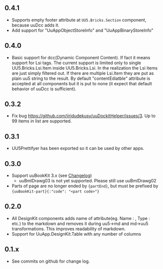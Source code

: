 0.4.1
-----
* Supports empty footer attribute at `UU5.Bricks.Section` component, because uuDcc adds it.
* Add support for "UuAppObjectStoreInfo" and "UuAppBinaryStoreInfo" 
 
0.4.0
-----
* Basic support for dcc(Dynamic Component Content). If fact it means support for Lsi tags. The current support is limited only to single UU5.Bricks.Lsi.Item inside UU5.Bricks.Lsi. In the realization the Lsi items are just simply filtered out. If there are multiple Lsi.Item they are put as plain uu5 string to the result. By default "contentEdiatble" attribute is accepted at all components but it is put to none (it expect that default behavior of uuDcc is sufficient).

0.3.2
-----
* Fix bug https://github.com/jiridudekusy/uuDockitHelper/issues/3. Up to 99 items in list are supported.

0.3.1
-----
* UU5Prettifyer has been exported so it can be used by other apps.

0.3.0
-----
* Support uuBookKit 3.x (see [Changelog](https://uuos9.plus4u.net/uu-bookkitg01-main/78462435-e3f5c648e85f4319bd8fc25ea5be6c2c/book/page?code=rn_3))
  * uuBmlDrawg03 is not yet supported. Please still use uuBmlDrawg02 
* Parts of page are no longer ended by `{partEnd}`, but must be prefixed by `{uuBookKit-part}{:"code": "<part code>"}`

0.2.0
-----
* All DesignKit components adds name of attribute(eg. Name : , Type : etc.) to the markdown and removes it during uu5->md and md->uu5 transformations. This improves readability of markdown. 
* Support for UuApp.DesignKit.Table with any number of columns 

0.1.x
-----
* See commits on github for change log.
